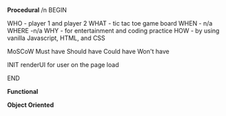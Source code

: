 **Procedural** /n
BEGIN

WHO - player 1 and player 2
WHAT - tic tac toe game board 
WHEN - n/a
WHERE -n/a 
WHY - for entertainment and coding practice 
HOW - by using vanilla Javascript, HTML, and CSS

MoSCoW
    Must have
    Should have
    Could have
    Won't have

INIT
    renderUI for user on the page load








END

**Functional**











**Object Oriented**